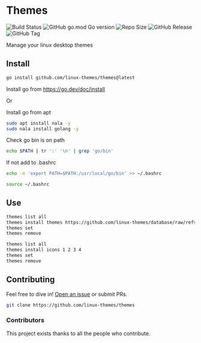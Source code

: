 # Themes

![Build Status](https://github.com/linux-themes/themes/actions/workflows/themes.yml/badge.svg)
![GitHub go.mod Go version](https://img.shields.io/github/go-mod/go-version/linux-themes/themes)
![Repo Size](https://img.shields.io/github/repo-size/linux-themes/themes)
![GitHub Release](https://img.shields.io/github/v/release/linux-themes/themes)
![GitHub Tag](https://img.shields.io/github/v/tag/linux-themes/themes)



Manage your linux desktop themes

## Install

```sh
go install github.com/linux-themes/themes@latest
```

Install go from https://go.dev/doc/install

Or

Install go from apt

```sh
sudo apt install nala -y
sudo nala install golang -y
```

Check go bin is on path
```sh
echo $PATH | tr ':' '\n' | grep 'go/bin'
```

If not add to .bashrc 
```sh
echo -n 'export PATH=$PATH:/usr/local/go/bin' >> ~/.bashrc
```
```sh
source ~/.bashrc
```

## Use

```sh
themes list all
themes install themes https://github.com/linux-themes/database/raw/refs/heads/main/themes/gnome/marble/Marble.tar.gz
themes set
themes remove 
```

```sh
themes list all
themes install icons 1 2 3 4
themes set
themes remove 
```

## Contributing

Feel free to dive in! [Open an issue](https://github.com/RichardLitt/standard-readme/issues/new) or submit PRs.

```sh
git clone https://github.com/linux-themes/themes  
```


### Contributors

This project exists thanks to all the people who contribute. 
<!-- <a href="https://github.com/RichardLitt/standard-readme/graphs/contributors"><img src="https://opencollective.com/standard-readme/contributors.svg?width=890&button=false" /></a> -->
